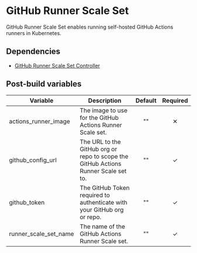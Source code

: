 # GitHub Runner Scale Set

GitHub Runner Scale Set enables running self-hosted GitHub Actions runners in Kubernetes.

## Dependencies

- [GitHub Runner Scale Set Controller](../gha-runner-scale-set-controller/README.md)

## Post-build variables

| Variable              | Description                                                                        | Default | Required |
| --------------------- | ---------------------------------------------------------------------------------- | :-----: | :------: |
| actions_runner_image  | The image to use for the GitHub Actions Runner Scale set.                          |   ""    |    ✕     |
| github_config_url     | The URL to the GitHub org or repo to scope the GitHub Actions Runner Scale set to. |   ""    |    ✓     |
| github_token          | The GitHub Token required to authenticate with your GitHub org or repo.            |   ""    |    ✓     |
| runner_scale_set_name | The name of the GitHub Actions Runner Scale set.                                   |   ""    |    ✓     |
